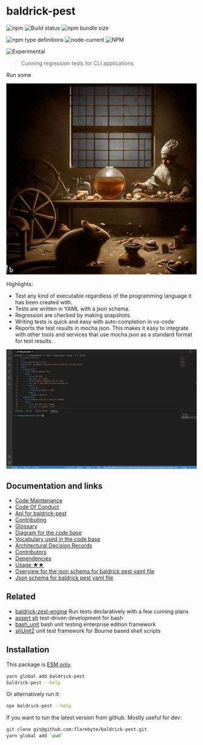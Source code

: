 # baldrick-pest

![npm](https://img.shields.io/npm/v/baldrick-pest) ![Build status](https://github.com/flarebyte/baldrick-pest/actions/workflows/main.yml/badge.svg) ![npm bundle size](https://img.shields.io/bundlephobia/min/baldrick-pest)

![npm type definitions](https://img.shields.io/npm/types/baldrick-pest) ![node-current](https://img.shields.io/node/v/baldrick-pest) ![NPM](https://img.shields.io/npm/l/baldrick-pest)

![Experimental](https://img.shields.io/badge/status-experimental-blue)

> Cunning regression tests for CLI applications

Run some

![Hero image for baldrick-pest](baldrick-pest-hero-512.jpeg)

Highlights:

* Test any kind of executable regardless of the programming language it has been created with.
* Tests are written in YAML with a json schema.
* Regression are checked by making snapshots.
* Writing tests is quick and easy with auto-completion in vs-code
* Reports the test results in mocha json.
This makes it easy to integrate with other tools and services that use mocha json as a standard format for test results.


![Example of baldrick-pest usage](baldrick-pest-usage.gif "cli")

## Documentation and links

* [Code Maintenance](MAINTENANCE.md)
* [Code Of Conduct](CODE_OF_CONDUCT.md)
* [Api for baldrick-pest](API.md)
* [Contributing](CONTRIBUTING.md)
* [Glossary](GLOSSARY.md)
* [Diagram for the code base](INTERNAL.md)
* [Vocabulary used in the code base](CODE_VOCABULARY.md)
* [Architectural Decision Records](DECISIONS.md)
* [Contributors](https://github.com/flarebyte/baldrick-pest/graphs/contributors)
* [Dependencies](https://github.com/flarebyte/baldrick-pest/network/dependencies)
* [Usage ★★](USAGE.md)
* [Overview for the json schema for baldrick pest yaml file](SCHEMA.md)
* [Json schema for baldrick pest yaml file](spec/snapshots/build-model/get-schema--schema.json)

## Related

* [baldrick-zest-engine](https://github.com/flarebyte/baldrick-zest-engine) Run tests declaratively with a few cunning plans
* [assert sh](https://github.com/lehmannro/assert.sh) test-driven development for bash
* [bash_unit](https://github.com/pgrange/bash_unit) bash unit testing enterprise edition framework
* [shUnit2](https://github.com/kward/shunit2) unit test framework for Bourne based shell scripts

## Installation

This package is [ESM only](https://blog.sindresorhus.com/get-ready-for-esm-aa53530b3f77).

```bash
yarn global add baldrick-pest
baldrick-pest --help
```
Or alternatively run it:
```bash
npx baldrick-pest --help
```
If you want to tun the latest version from github. Mostly useful for dev:
```bash
git clone git@github.com:flarebyte/baldrick-pest.git
yarn global add `pwd`
```
